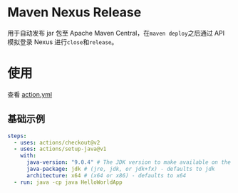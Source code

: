# Maven Nexus Release

用于自动发布 jar 包至 Apache Maven Central，在`maven deploy`之后通过 API 模拟登录 Nexus 进行`close`和`release`。

# 使用

查看 [action.yml](action.yml)

## 基础示例

```yaml
steps:
  - uses: actions/checkout@v2
  - uses: actions/setup-java@v1
    with:
      java-version: "9.0.4" # The JDK version to make available on the path.
      java-package: jdk # (jre, jdk, or jdk+fx) - defaults to jdk
      architecture: x64 # (x64 or x86) - defaults to x64
  - run: java -cp java HelloWorldApp
```